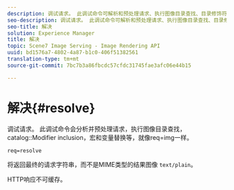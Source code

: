 ```yaml
---
description: 调试请求。 此调试命令可解析和预处理请求、执行图像目录查找、目录修饰符包含、宏和变量替换等，如req=img。
seo-description: 调试请求。 此调试命令可解析和预处理请求、执行图像目录查找、目录修饰符包含、宏和变量替换等，如req=img。
seo-title: 解决
solution: Experience Manager
title: 解决
topic: Scene7 Image Serving - Image Rendering API
uuid: bd1576a7-4802-4a87-b1c0-406f51382561
translation-type: tm+mt
source-git-commit: 7bc7b3a86fbcdc57cfdc31745fae3afc06e44b15

---
```



# 解决{#resolve}

调试请求。 此调试命令会分析并预处理请求，执行图像目录查找， catalog::Modifier inclusion，宏和变量替换等，就像req=img一样。

`req=resolve`

将返回最终的请求字符串，而不是MIME类型的结果图像 `text/plain`。

HTTP响应不可缓存。
